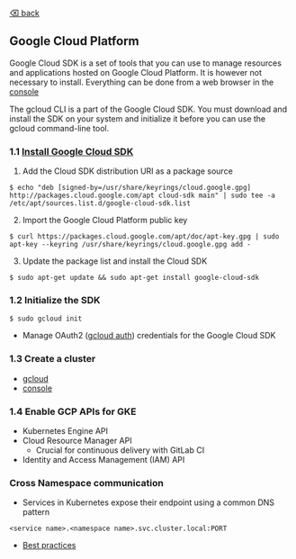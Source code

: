 [⌫ back](../KUBERNETES.md)

## Google Cloud Platform
Google Cloud SDK is a set of tools that you can use to manage resources and applications hosted on Google Cloud Platform. It is however not necessary to install. Everything can be done from a web browser in the [console](https://console.cloud.google.com/)

The gcloud CLI is a part of the Google Cloud SDK. You must download and install the SDK on your system and initialize it before you can use the gcloud command-line tool.

### 1.1 [Install Google Cloud SDK](https://cloud.google.com/sdk/docs/quickstart-debian-ubuntu)
1. Add the Cloud SDK distribution URI as a package source
```
$ echo "deb [signed-by=/usr/share/keyrings/cloud.google.gpg] http://packages.cloud.google.com/apt cloud-sdk main" | sudo tee -a /etc/apt/sources.list.d/google-cloud-sdk.list
```

2. Import the Google Cloud Platform public key
```
$ curl https://packages.cloud.google.com/apt/doc/apt-key.gpg | sudo apt-key --keyring /usr/share/keyrings/cloud.google.gpg add -
```

3. Update the package list and install the Cloud SDK
```
$ sudo apt-get update && sudo apt-get install google-cloud-sdk
```

### 1.2 Initialize the SDK
```
$ sudo gcloud init
```
- Manage OAuth2 ([gcloud auth](https://cloud.google.com/sdk/gcloud/reference/auth/)) credentials for the Google Cloud SDK

### 1.3 Create a cluster
 - [gcloud](https://cloud.google.com/kubernetes-engine/docs/how-to/creating-a-cluster?refresh=1)
 - [console](https://console.cloud.google.com/kubernetes/)

### 1.4 Enable GCP APIs for GKE
 - Kubernetes Engine API
 - Cloud Resource Manager API
   - Crucial for continuous delivery with GitLab CI
 - Identity and Access Management (IAM) API	

### Cross Namespace communication 
 - Services in Kubernetes expose their endpoint using a common DNS pattern
```
<service name>.<namespace name>.svc.cluster.local:PORT
```
- [Best practices](https://cloud.google.com/blog/products/gcp/kubernetes-best-practices-organizing-with-namespaces)